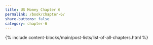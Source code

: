 ```yaml
---
title: US Money Chapter 6
permalink: /book/chapter-6/
share-buttons: false
category: chapter-6
---
```

{% include content-blocks/main/post-lists/list-of-all-chapters.html %}
